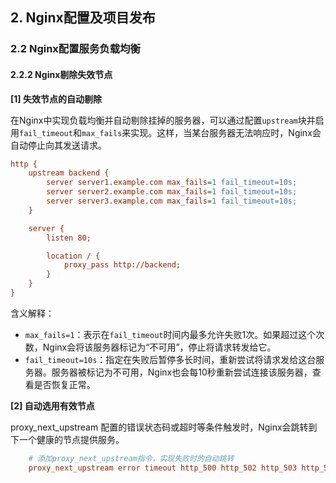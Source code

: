 ## 2. Nginx配置及项目发布
### 2.2 Nginx配置服务负载均衡
#### 2.2.2 Nginx剔除失效节点

**[1] 失效节点的自动剔除**

在Nginx中实现负载均衡并自动剔除挂掉的服务器，可以通过配置`upstream`块并启用`fail_timeout`和`max_fails`来实现。这样，当某台服务器无法响应时，Nginx会自动停止向其发送请求。

```ini
http {
    upstream backend {
        server server1.example.com max_fails=1 fail_timeout=10s;
        server server2.example.com max_fails=1 fail_timeout=10s;
        server server3.example.com max_fails=1 fail_timeout=10s;
    }

    server {
        listen 80;

        location / {
            proxy_pass http://backend;
        }
    }
}
```

含义解释：

- `max_fails=1`：表示在`fail_timeout`时间内最多允许失败1次。如果超过这个次数，Nginx会将该服务器标记为“不可用”，停止将请求转发给它。
- `fail_timeout=10s`：指定在失败后暂停多长时间，重新尝试将请求发给这台服务器。服务器被标记为不可用，Nginx也会每10秒重新尝试连接该服务器，查看是否恢复正常。

**[2] 自动选用有效节点**

proxy_next_upstream 配置的错误状态码或超时等条件触发时，Nginx会跳转到下一个健康的节点提供服务。

```ini
    # 添加proxy_next_upstream指令，实现失败时的自动跳转
    proxy_next_upstream error timeout http_500 http_502 http_503 http_504;
```
